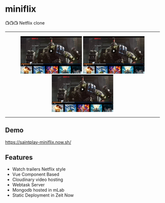 # miniflix
:tv::tv::tv: Netflix clone

***

<div align="center">
  <img src="https://raw.githubusercontent.com/saintplay/miniflix/master/miniflix.jpg" width="200">
  <img src="https://raw.githubusercontent.com/saintplay/miniflix/master/miniflix.jpg" width="200">
  <img src="https://raw.githubusercontent.com/saintplay/miniflix/master/miniflix.jpg" width="200">
</div>

***

## Demo
<https://saintplay-miniflix.now.sh/>

## Features

- Watch trailers Netflix style
- Vue Component Based
- Cloudinary video hosting
- Webtask Server
- Mongodb hosted in mLab
- Static Deployment in Zeit Now 
